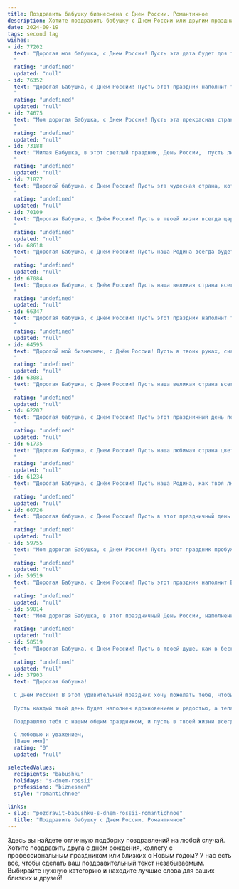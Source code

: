 ```yaml
---
title: Поздравить бабушку бизнесмена с Днем России. Романтичное
description: Хотите поздравить бабушку с Днем России или другим праздником? Наш ИИ создаст незабываемое поздравление, а вы обязательно выделитесь среди других.  
date: 2024-09-19
tags: second tag
wishes:
- id: 77202
  text: "Дорогая моя бабушка, с Днем России! Пусть эта дата будет для тебя символом не только великой страны, но и  твоей силы, мудрости и любви. Твой бизнес-инстинкт – это настоящий патриотизм, ведь ты строишь будущее нашей страны, вкладывая в него  свою энергию и душу. Желаю тебе крепкого здоровья, благополучия и  светлых эмоций, которые будут радовать тебя каждый  день!
  "
  rating: "undefined"
  updated: "null"
- id: 76352
  text: "Дорогая Бабушка, с Днем России! Пусть этот праздник наполнит твою жизнь  яркими красками, словно летний пейзаж родной земли.  Пусть любовь, покой и благополучие  окружают тебя, как сосны в густом лесу.  Ты -  опора нашей семьи, символ мудрости и тепла.  Мы  гордимся,  что ты  создала  уютный  и  крепкий  очаг, как  настоящий  бизнесмен,  который  умно  и  с  любовью  строит  свои  проекты. Пусть  все  желания  сбудутся!  Счастья  тебе!
  "
  rating: "undefined"
  updated: "null"
- id: 74675
  text: "Моя дорогая Бабушка, с Днем России! Пусть эта прекрасная страна, которую ты любишь всем сердцем, всегда дарит тебе тепло и радость, а твоя душа останется такой же светлой и чистой, как июньское утро.  💖
  "
  rating: "undefined"
  updated: "null"
- id: 73188
  text: "Милая Бабушка, в этот светлый праздник, День России,  пусть любовь к нашей Родине сияет в твоих глазах, как бриллианты на твоих руках, украшенных от проделанных  дел, как бизнесмен, для семьи.
  "
  rating: "undefined"
  updated: "null"
- id: 71877
  text: "Дорогой бабушка, с Днем России! Пусть эта чудесная страна, которую мы так любим, всегда дарит нам свет, радость и вдохновение. Ты, как истинный патриот, наполняешь нашу жизнь теплом и заботой. Желаю тебе крепкого здоровья, безграничного счастья и всегда ярких красок жизни!
  "
  rating: "undefined"
  updated: "null"
- id: 70109
  text: "Дорогая Бабушка, с Днём России! Пусть в твоей жизни всегда царит мир, любовь и процветание, как на этой прекрасной земле, что мы называем Родиной.  Пусть этот день подарит тебе  радость и тепло, как солнечный свет, а душа всегда будет светлой и прекрасной, как русская весна.
  "
  rating: "undefined"
  updated: "null"
- id: 68618
  text: "Дорогая Бабушка, с Днем России! Пусть наша Родина всегда будет для тебя  оплотом любви и надежды, а сердце твое  наполняется  гордостью за ее  великую историю и светлое будущее.  Будь сильна, как  дух  нашего народа,  и  нежна, как  цветение русской  весны.  Желаю тебе  мира,  благополучия  и  радости  в  этот  прекрасный  день!
  "
  rating: "undefined"
  updated: "null"
- id: 67084
  text: "Дорогая Бабушка, с Днём России! Пусть наша великая страна всегда будет для тебя источником вдохновения и гордости, а сердце твоё –  полным любви и радости.  Пусть твоя жизнь будет такой же яркой и сильной, как наша Родина. С праздником, моя дорогая!
  "
  rating: "undefined"
  updated: "null"
- id: 66347
  text: "Дорогая бабушка, с Днём России! Пусть этот праздник наполнит твою жизнь той же теплотой и любовью, что ты даришь нам каждый день. Твоя мудрость и доброта - настоящая опора, а твой бизнес-опыт - пример для подражания. Желаю тебе процветания, благополучия и крепкого здоровья!
  "
  rating: "undefined"
  updated: "null"
- id: 64595
  text: "Дорогой мой бизнесмен, с Днём России! Пусть в твоих руках, сильных и уверенных, всегда будут только успешные проекты, а в сердце – любовь к нашей Родине, большой и прекрасной, как ты сам.
  "
  rating: "undefined"
  updated: "null"
- id: 63081
  text: "Дорогая Бабушка, с Днем России! Пусть наша великая страна всегда будет источником гордости и вдохновения, как и ты для меня. Пусть каждый день будет полон любви, радости и процветания, как твой бизнес – успеха и благополучия!
  "
  rating: "undefined"
  updated: "null"
- id: 62207
  text: "Дорогая бабушка, с Днем России! Пусть этот праздничный день подарит тебе столько же тепла и любви, сколько ты даришь нам своим любящим сердцем. Пусть твоя жизнь будет наполнена радостью, добрыми делами и, конечно же, приятными сюрпризами!
  "
  rating: "undefined"
  updated: "null"
- id: 61735
  text: "Дорогая Бабушка, с Днем России! Пусть наша любимая страна цветет и процветает, а ты, как символ ее мудрости и любви, всегда будешь в окружении счастья и благополучия.  Пусть этот день подарит тебе романтические мгновения, наполненные теплотой и нежностью, как и твой удивительный бизнес, который ты ведешь с такой страстью и любовью.
  "
  rating: "undefined"
  updated: "null"
- id: 61234
  text: "Дорогая Бабушка, с Днём России! Пусть наша Родина, как твоя любовь,  окружает тебя теплом, заботой и нежностью. В этот праздничный день позволь себе отдохнуть и насладиться красотой нашей земли. Счастья тебе, здоровья и благополучия!
  "
  rating: "undefined"
  updated: "null"
- id: 60726
  text: "Дорогая бабушка, с Днем России! Пусть в этот праздничный день наша страна сияет как бриллиант, а ты, моя любимая, остаешься его самой драгоценной огранкой. Пусть твоя жизнь будет такой же яркой и многогранной, как твои бизнес-проекты.
  "
  rating: "undefined"
  updated: "null"
- id: 59755
  text: "Моя дорогая Бабушка, с Днем России! Пусть этот праздник пробуждает в твоей душе самые светлые чувства, как любовь к нашей великой стране, так и трепетное, романтическое ощущение от жизни, которую ты прожила. Я желаю тебе долгих лет,  здоровья и благополучия, чтобы ты всегда могла наслаждаться красотой жизни и силой нашей Родины!
  "
  rating: "undefined"
  updated: "null"
- id: 59519
  text: "Дорогая Бабушка, с Днем России! Пусть этот праздник наполнит Вашу жизнь теплом, любовью и благополучием, а бизнес процветает, как прекрасный русский сад!
  "
  rating: "undefined"
  updated: "null"
- id: 59014
  text: "Моя дорогая Бабушка, в этот праздничный День России, наполненный гордостью за нашу страну, я хочу пожелать тебе самого светлого и романтичного счастья. Пусть твоя жизнь будет полна любви, тепла и гармонии, как прекрасные русские пейзажи, которые ты так любишь.  Пусть вечная молодость, оптимизм и благополучие всегда сопутствуют твоему бизнесу, и пусть каждый день приносит новые яркие моменты, которые ты будешь долго помнить!
  "
  rating: "undefined"
  updated: "null"
- id: 58519
  text: "Дорогая Бабушка, с Днем России! Пусть в твоей душе, как в бескрайних просторах нашей Родины, всегда царит любовь, мир и процветание. Ты – настоящая бизнес-леди, а твой оптимизм и сила духа – это тот фундамент, который держит наши сердца вместе.  В этот праздничный день желаю тебе здоровья, счастья и исполнения всех самых заветных желаний!
  "
  rating: "undefined"
  updated: "null"
- id: 37903
  text: "Дорогая бабушка!
  
  С Днём России! В этот удивительный праздник хочу пожелать тебе, чтобы твоя жизнь, как цветущий сад, наполнялась яркими моментами и счастьем. Ты — настоящий бизнесмен своего счастья, и я восхищаюсь твоей мудростью и умением находить лучшие решения в жизни.
  
  Пусть каждый твой день будет наполнен вдохновением и радостью, а тепло твоего сердца согревает всех вокруг. Ты — не только моя бабушка, ты — мой источник силы и нежности. Пусть Россия, как и ты, процветает и дарит своим людям любовь и уверенность в завтрашнем дне.
  
  Поздравляю тебя с нашим общим праздником, и пусть в твоей жизни всегда будет место для мечты и романтики!
  
  С любовью и уважением,
  [Ваше имя]"
  rating: "0"
  updated: "null"

selectedValues:
  recipients: "babushku"
  holidays: "s-dnem-rossii"
  professions: "biznesmen"
  style: "romantichnoe"

links:
- slug: "pozdravit-babushku-s-dnem-rossii-romantichnoe"
  title: "Поздравить бабушку с Днем России. Романтичное"
---
```


Здесь вы найдете отличную подборку поздравлений на любой случай. 
Хотите поздравить друга с днём рождения, коллегу с профессиональным праздником или близких с Новым годом? У нас есть всё, чтобы сделать ваш поздравительный текст незабываемым. Выбирайте нужную категорию и находите лучшие слова для ваших близких и друзей!
